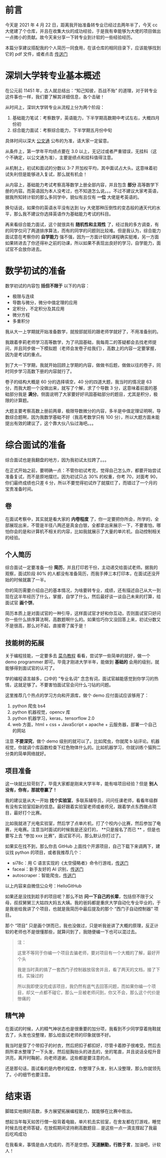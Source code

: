 # 前言

今天是 2021 年 4 月 22 日，距离我开始准备转专业已经过去两年半了，今天 cc 大佬建了个仓库，并且在收集大伙的成功经验，于是我有幸能够为大佬的项目做出一点微小的贡献。故今天来分享一下转专业到计软的一些经验经历。



本篇分享建议搭配我的个人简历一同食用，在该仓库的相同目录下，应该能够找到它的 pdf 文件，或者点击 [传送门](https://github.com/AKGWSB/SZU-resources/blob/master/%E8%BD%AC%E4%B8%93%E4%B8%9A/%E8%AE%A1%E7%AE%97%E6%9C%BA%E4%B8%8E%E8%BD%AF%E4%BB%B6%E5%AD%A6%E9%99%A2/%E6%96%87%E6%A1%A3/%E6%9D%8E%E8%8B%A5%E9%BE%99%20%E8%BD%AC%E8%AE%A1%E8%BD%AF%E9%9D%A2%E8%AF%95%E7%AE%80%E5%8E%86.pdf)



# 深圳大学转专业基本概述

在公元前 11451 年，古人就总结出：“知己知彼，百战不殆” 的道理，对于转专业这件事也一样，我们要了解其详细信息，各个击破！



从时间上，深圳大学转专业从流程上分为两个阶段：

1. 基础能力笔试：考察数学，英语能力，下半学期高数期中考试左右，大概四月份初
2. 综合能力面试：考察综合能力，下半学期五月份中旬

具体时间以深大 [公文通](https://www1.szu.edu.cn/board/) 公布的为准，请大家一定留意。



从条件上，第一学年平均绩点要在 3.0 以上，无记过或者严重错误，无挂科（这个不确定，以公文通为准），主要是绩点和挂科值得注意。



从机制上，初试和面试的分数以 3-7 开加权平均，其中面试占大头。这意味着初试失利但是能够进入复试，那么就有机会！



从内容上，基础能力考试考察高等数学上册全部内容，并且包含 **部分** 高等数学下册的内容。而英语因为本人没考过，也不知道怎么说。。。不过不建议大家考英语，据我所知转计软的那么多同学中，貌似有且仅有 **一位** 大佬是考英语的。

换句话说，如果你的英语水平没有达到 lzy 大佬那种压倒性的变态般的通天代的水平，那么我不建议你选择英语作为基础能力考试的科目。



再来看综合能力面试，这个就很具有 **随机性和主观性** 了，经过我的多方调查，有的同学仅问了两道排序算法，而有的同学的问题则比较难。但是我认为，综合能力面试意在考察你的 **自学能力** 强不强，因为一方面计软的课程确实挺难，另一方面如果转进去了你还得补之前的功课，所以如果不表现出良好的学习，自学能力，面试官不会放你进去。



# 数学初试的准备

数学初试的内容包 **括但不限于** 以下的内容：

* 极限与连续
* 导数与微分，微分中值定理的应用
* 定积分，不定积分及其应用
* 微分方程
* 多重积分

我从大一上学期就开始准备数学，就按部就班的跟老师学就好了，不用准备别的。

我跟着李莉老师学习高等数学，为了巩固基础，我每周二的答疑都会去找老师提问，并且同步做一下模拟题（老师会发卷子给我们），高数上的内容一定要掌握，因为是考试的重点。

到了大一下学期，我就开始回顾上学期的内容，做做书后题，做做以往的卷子，同时同步学习高数下册的内容就行了。



卷子的结构大概是 60 分的选择填空，40 分的四道大题，我当时的情况是 63 分，而我大题一个没做出来，就写了个解，求了个导数 3 分，这意味着前面的基础部分我是 **满分**。侧面说明了大家要好好巩固基础部分的题目，尤其是积分，极限的计算题。

大题主要考察高数上册前两章，极限导数微分的内容，多半是中值定理证明啊，导数综合题啊，因为我数学基础不好（我高考数学只有 100 分），所以大题方面未能提出有效的建议了，这个靠大伙八仙过海吧。。。



# 综合面试的准备

综合面试也是我翻盘的地方，因为我初试太拉跨了。。。

在正式开始之前，要明确一点：不管你初试考完，觉得自己怎么炸，都要开始尝试准备复试，而不是原地摆烂。因为初试只占 30% 的权重，你考 70，对面考 90，你们最终成绩也只差 6 分，所以不要觉得初试炸了就摆烂了，而错过了一个月的宝贵准备时间。



## 卷

在面试考察中，其实就是看大家的 **内卷程度** 了，你一定要把你所会，所学的，全部展现出来，不管是半径八两还是真金白银，全都拿出来展示一下，不要害怕，哪怕你会的是和计算机不相关的内容，比如我就展示了大量的单片机，自动控制相关的经验。



## 个人简历

综合面试一定要准备一份 **简历**，并且打印若干份，主动递交给面试老师。据我的观察，面试阶段 80% 的人都没有准备简历，而我手捧三本打印本，在面试还没开始的时候就赢了一半。

你的简历需要介绍自己的基本情况，为啥要转专业，成绩，还有描述自己从大一到现在这半年经历了什么，掌握，自学了什么，然后最好谈一谈自己未来的打算，给面试官 **画个饼**。

简历本质上是对面试官的一种引导，这样面试官才好和你互动，否则面试官只好问你一些什么排序算法啊，高数题啊什么的。如果恰巧你又没回答上来，初试分数又不是很高，那么对不起，直接寄了属于是！



## 技能树的拓展

关于编程技能，一定要多去 [菜鸟教程](https://www.runoob.com/) 看看，尝试学一些简单的就好，做一个 demo programmer 即可。毕竟才刚进大学半年，能做到 **基础的** 会用的级别，就能够得到面试官的认可了。

学的编程语言越多，口中的 ”专业名词“ 念念有词，面试官越能感觉到你学习的热情，这就足够了。不要害怕面试官会问什么刁钻的问题。



这里推荐几个热点的学习方向和开源库，做个 demo 应付面试应该够用了：

1. python 爬虫 bs4
2. python 机器视觉，opencv 库
3. python 机器学习，keras，tensorflow 2.0
4. web 方面，html + css + JavaScript + apache + 云服务器，部署一个自己的网站

注意 **不要深究**，做个 demo 级别的就可以了。比如爬虫，你就爬 b 站评论。机器视觉，你就调个库函数检查下红色物体什么的。比如机器学习，你就训练个猫狗二分类的简单网络就好。



## 项目准备

这一块就比较苛刻了，毕竟大家都是刚来大学半年，能有啥项目经验？但是 **别人没有，你有，那就卷赢了！**

我的建议是从大一开始 **找个实验室**，多联系辅导员，问问任课老师，看看年级群有没有实验室招新的信息。最好跟着实验室老师或者师兄，跟着学点东西做点项目，最好打个比赛。



比如我就进了光电实验室，然后学了点单片机，打了个校内小比赛，然后参加了电赛，光电赛。注意当时面试的时候我是还没打的， **只是报名了而已 ** ，但是也要写上去 “参加 xxx 比赛”，面试官不问，那么默认你打过了。



如果实在找不到，那么你去 GitHub 上面找个开源项目，自己下载下来调两下，建议找 python 的项目，或者我推荐几个：

* si78c：用 C 语言实现的《太空侵略者》命令行游戏，[传送门](https://github.com/loadzero/si78c)
* faceai：新手友好的 AI 识别，[传送门](https://github.com/vipstone/faceai)
* autoscraper：智能爬虫，[传送门](https://github.com/alirezamika/autoscraper)

以上内容来自微信公众号：HelloGitHub



如果还是没找到趁手的项目呢？那么不妨 **问一下自己的长辈**，包括但不限于父母，叔叔舅舅三大姑四大妈五大姨。我的爸妈都是重庆大学自动化专业毕业的，于是我爸给我讲了个项目，也就是我简历中最后提及的那个 “西门子自动控制器” 项目。

那个 “项目” 只是画个饼而已，我也没做过，只是听我爸讲了大概的原理，反正计软的老师也不是很懂那些，就算问到了，我随便编一下也可以混过去。

> 注：
>
> 这里不等同于你编一个项目去骗老师，要对项目有一个大概的了解，最好开个头
>
> 我是当时真的搞了一套西门子控制器放宿舍并且，看了两天的文档，接了下线，实操过的
>
> 所以我即使没完成该项目，我仍然有底气去回答问题，而如果你编一个项目，却又一点都不碰它，那么一旦被老师问到，你又不会，那么这个代价是惨痛的



## 精气神

在面试的时候，人的精气神状态也是很重要的加分项，我看到不少同学穿着拖鞋就去了，头发也没整理，那么给面试老师的印象就很不好。

我当时是穿了个带扣子的衬衣，然后把扣子都扣好，尽管卡着脖子很难受。然后去厕所拿水整理了一下头发，然后挺胸抬头的进去的，坐的笔直，并且说话全程升音洪亮，离开时鞠躬，向老师道谢。这些都是要注意的点。

还是那句话，面试看的是内卷的程度，你整理了头发，别人没整理，那么你就领先了。小的细节也要注意。



# 结束语

脚踏实地搞好高数，多方展望拓展编程能力，就能够在比赛中胜出。

想起当年每天如苦行僧一般背着电脑，单片机去实验室，在舍友都在打游戏，睡觉时候去找老师答疑，在放假期间坚持刷高数题目... 是这些一点一滴支撑起了我最后吃鸡成功

在我看来，事情是由人完成的，而不是空想。**天道酬勤，行胜于言**，加油吧，计软人！





